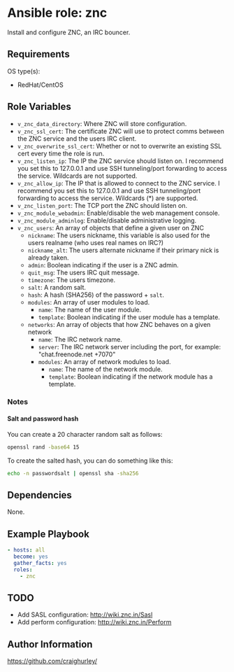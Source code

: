 # Ansible role: znc

Install and configure ZNC, an IRC bouncer.

## Requirements

OS type(s):

* RedHat/CentOS

## Role Variables

* `v_znc_data_directory`: Where ZNC will store configuration.
* `v_znc_ssl_cert`: The certificate ZNC will use to protect comms between the ZNC service and the users IRC client.
* `v_znc_overwrite_ssl_cert`: Whether or not to overwrite an existing SSL cert every time the role is run.
* `v_znc_listen_ip`: The IP the ZNC service should listen on.  I recommend you set this to 127.0.0.1 and use SSH tunneling/port forwarding to access the service.  Wildcards are not supported.
* `v_znc_allow_ip`: The IP that is allowed to connect to the ZNC service.  I recommend you set this to 127.0.0.1 and use SSH tunneling/port forwarding to access the service.  Wildcards (*) are supported.
* `v_znc_listen_port`: The TCP port the ZNC should listen on.
* `v_znc_module_webadmin`: Enable/disable the web management console.
* `v_znc_module_adminlog`: Enable/disable administrative logging.
* `v_znc_users`: An array of objects that define a given user on ZNC
  * `nickname`: The users nickname, this variable is also used for the users realname (who uses real names on IRC?)
  * `nickname_alt`: The users alternate nickname if their primary nick is already taken.
  * `admin`: Boolean indicating if the user is a ZNC admin.
  * `quit_msg`: The users IRC quit message.
  * `timezone`: The users timezone.
  * `salt`: A random salt.
  * `hash`: A hash (SHA256) of the password + `salt`.
  * `modules`: An array of user modules to load.
    * `name`: The name of the user module.
    * `template`: Boolean indicating if the user module has a template.
  * `networks`: An array of objects that how ZNC behaves on a given network
    * `name`: The IRC network name.
    * `server`: The IRC network server including the port, for example: "chat.freenode.net +7070"
    * `modules`: An array of network modules to load.
      * `name`: The name of the network module.
      * `template`: Boolean indicating if the network module has a template.

### Notes

#### Salt and password hash

You can create a 20 character random salt as follows:

```sh
openssl rand -base64 15
```

To create the salted hash, you can do something like this:

```sh
echo -n passwordsalt | openssl sha -sha256
```

## Dependencies

None.

## Example Playbook

```yaml
- hosts: all
  become: yes
  gather_facts: yes
  roles:
    - znc
```

## TODO

* Add SASL configuration: <http://wiki.znc.in/Sasl>
* Add perform configuration: <http://wiki.znc.in/Perform>

## Author Information

<https://github.com/craighurley/>

